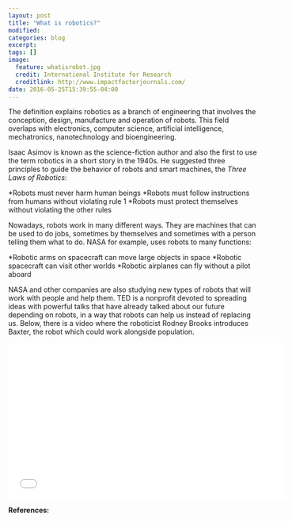 ```yaml
---
layout: post
title: "What is robotics?"
modified:
categories: blog
excerpt:
tags: []
image:
  feature: whatisrobot.jpg
  credit: International Institute for Research
  creditlink: http://www.impactfactorjournals.com/
date: 2016-05-25T15:39:55-04:00
---
```


The definition explains robotics as a branch of engineering that involves the conception, design, manufacture and operation of robots. This field overlaps with electronics, computer science, artificial intelligence, mechatronics, nanotechnology and bioengineering.

Isaac Asimov is known as the science-fiction author and also the first to use the term robotics in a short story in the 1940s. He suggested three principles to guide the behavior of robots and smart machines, the _Three Laws of Robotics_:

*Robots must never harm human beings
*Robots must follow instructions from humans without violating rule 1
*Robots must protect themselves without violating the other rules

Nowadays, robots work in many different ways. They are machines that can be used to do jobs, sometimes by themselves and sometimes with a person telling them what to do. NASA for example, uses robots to many functions:

*Robotic arms on spacecraft can move large objects in space
*Robotic spacecraft can visit other worlds
*Robotic airplanes can fly without a pilot aboard

NASA and other companies are also studying new types of robots that will work with people and help them. TED is a nonprofit devoted to spreading ideas with powerful talks that have already talked about our future depending on robots, in a way that robots can help us instead of replacing us. Below, there is a video where the roboticist Rodney Brooks introduces Baxter, the robot which could work alongside population.

<iframe width="560" height="315" src="//www.youtube.com/watch?v=nA-J0510Pxs" frameborder="0"> </iframe>



**References:**


[jekyll-gh]: https://github.com/jekyll/jekyll
[jekyll]:    http://jekyllrb.com
